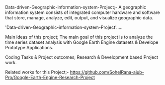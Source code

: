 Data-driven-Geographic-information-system-Project;-
A geographic information system consists of integrated computer hardware and software that store, manage, analyze, edit, output, and visualize geographic data. 

'Data-driven-Geographic-information-system-Project'.....

 Main ideas of this project; The main goal of this project is to analyze the time series dataset analysis with Google Earth Engine datasets & Develope Prototype Applications.

 Coding Tasks & Project outcomes; Research & Development based Project work.

 Related works for this Project;- https://github.com/SohelRana-aiub-Pro/Google-Earth-Engine-Research-Project
